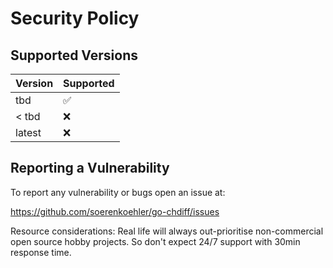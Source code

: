 # Security Policy

## Supported Versions

| Version   | Supported          |
| --------- | ------------------ |
|   tbd     | :white_check_mark: |
| < tbd     | :x:                |
|   latest  | :x:                |

## Reporting a Vulnerability

To report any vulnerability or bugs open an issue at:

https://github.com/soerenkoehler/go-chdiff/issues

Resource considerations: Real life will always out-prioritise non-commercial
open source hobby projects. So don't expect 24/7 support with 30min response
time.